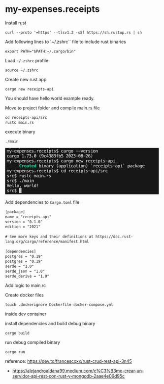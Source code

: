 # my-expenses.receipts

Install rust
```
curl --proto '=https' --tlsv1.2 -sSf https://sh.rustup.rs | sh
```

Add following lines to `~/.zshrc`` file to include rust binaries
```
export PATH="$PATH:~/.cargo/bin"
```

Load `~/.zshrc` profile
```
source ~/.zshrc
```

Create new rust app
```
cargo new receipts-api
```

You should have hello world example ready.

Move to project folder and compile main.rs file
```
cd receipts-api/src
rustc main.rs
```

execute binary
```
./main
```

![](docs/images/setup/hello-world.png)

Add dependencies to `Cargo.toml` file
```
[package]
name = "receipts-api"
version = "0.1.0"
edition = "2021"

# See more keys and their definitions at https://doc.rust-lang.org/cargo/reference/manifest.html

[dependencies]
postgres = "0.19"
postgres = "0.19"
serde = "1.0"
serde_json = "1.0"
serde_derive = "1.0"
```

Add logic to main.rc

Create docker files
```
touch .dockerignore Dockerfile docker-compose.yml
```

inside dev container

install dependencies and build debug binary
```
cargo build
```

run debug compiled binary
```
cargo run
```

reference: https://dev.to/francescoxx/rust-crud-rest-api-3n45
- https://alejandroaldana99.medium.com/c%C3%B3mo-crear-un-servidor-api-rest-con-rust-y-mongodb-2aae4e06d95c